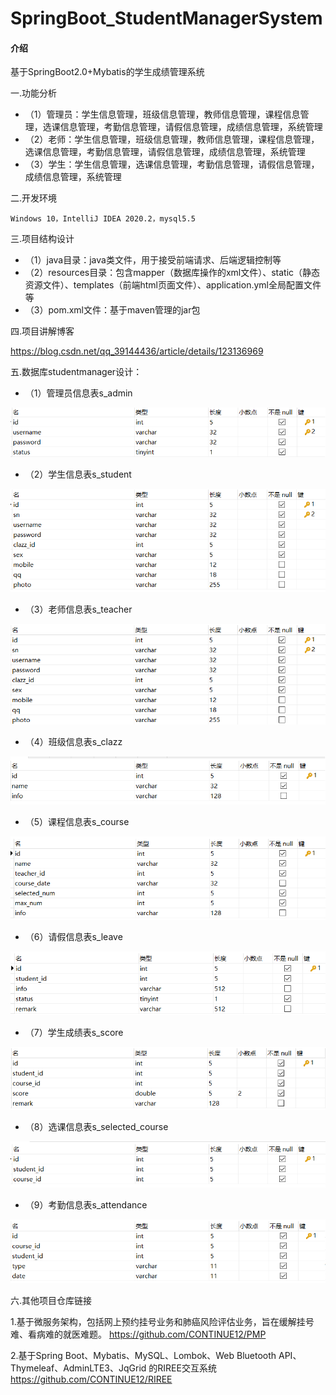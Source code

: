 # SpringBoot_StudentManagerSystem

#### 介绍
基于SpringBoot2.0+Mybatis的学生成绩管理系统

一.功能分析

- （1）管理员：学生信息管理，班级信息管理，教师信息管理，课程信息管理，选课信息管理，考勤信息管理，请假信息管理，成绩信息管理，系统管理
- （2）老师：学生信息管理，班级信息管理，教师信息管理，课程信息管理，选课信息管理，考勤信息管理，请假信息管理，成绩信息管理，系统管理
- （3）学生：学生信息管理，选课信息管理，考勤信息管理，请假信息管理，成绩信息管理，系统管理

二.开发环境 

    Windows 10，IntelliJ IDEA 2020.2，mysql5.5
	
三.项目结构设计

- （1）java目录：java类文件，用于接受前端请求、后端逻辑控制等
- （2）resources目录：包含mapper（数据库操作的xml文件）、static（静态资源文件）、templates（前端html页面文件）、application.yml全局配置文件等
- （3）pom.xml文件：基于maven管理的jar包

四.项目讲解博客

https://blog.csdn.net/qq_39144436/article/details/123136969

五.数据库studentmanager设计：

- （1）管理员信息表s_admin

![输入图片说明](images1.png)

- （2）学生信息表s_student

![输入图片说明](images2.png)

- （3）老师信息表s_teacher

![输入图片说明](images3.png)

- （4）班级信息表s_clazz

![输入图片说明](images4.png)

- （5）课程信息表s_course

![输入图片说明](images5.png)

- （6）请假信息表s_leave

![输入图片说明](6.png)

- （7）学生成绩表s_score

![输入图片说明](images7.png)

- （8）选课信息表s_selected_course

![输入图片说明](images8.png)

- （9）考勤信息表s_attendance 

![输入图片说明](images9.png)

六.其他项目仓库链接

1.基于微服务架构，包括网上预约挂号业务和肺癌风险评估业务，旨在缓解挂号难、看病难的就医难题。 
https://github.com/CONTINUE12/PMP

2.基于Spring Boot、Mybatis、MySQL、Lombok、Web Bluetooth API、Thymeleaf、AdminLTE3、JqGrid 的RIREE交互系统 
https://github.com/CONTINUE12/RIREE
